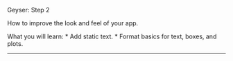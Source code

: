 <font class = "gemini-h2">Geyser: Step 2</font>

<p class = "gemini-font">
How to improve the look and feel of your app.
</p>
What you will learn:
* Add static text.
* Format basics for text, boxes, and plots.

<hr>
